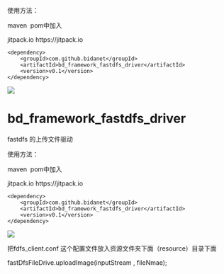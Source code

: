 使用方法：

maven  pom中加入 

<repositories>
		<repository>
		    <id>jitpack.io</id>
		    <url>https://jitpack.io</url>
		</repository>
	</repositories>


	<dependency>
	    <groupId>com.github.bidanet</groupId>
	    <artifactId>bd_framework_fastdfs_driver</artifactId>
	    <version>v0.1</version>
	</dependency>


[![](https://jitpack.io/v/bidanet/bd_framework_fastdfs_driver.svg)](https://jitpack.io/#bidanet/bd_framework_fastdfs_driver)

# bd_framework_fastdfs_driver
fastdfs 的上传文件驱动


使用方法：

maven  pom中加入

<repositories>
		<repository>
		    <id>jitpack.io</id>
		    <url>https://jitpack.io</url>
		</repository>
	</repositories>


	<dependency>
	    <groupId>com.github.bidanet</groupId>
	    <artifactId>bd_framework_fastdfs_driver</artifactId>
	    <version>v0.1</version>
	</dependency>


[![](https://jitpack.io/v/bidanet/bd_framework_fastdfs_driver.svg)](https://jitpack.io/#bidanet/bd_framework_fastdfs_driver)


把fdfs_client.conf 这个配置文件放入资源文件夹下面（resource）目录下面

fastDfsFileDrive.uploadImage(inputStream , fileNmae);